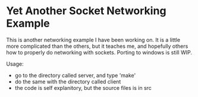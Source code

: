 # Yet Another Socket Networking Example
This is another networking example I have been working on. It is a little more complicated than the others, but it teaches me, and hopefully others how to properly do networking with sockets. Porting to windows is still WIP.

Usage:
+ go to the directory called server, and type 'make'
+ do the same with the directory called client
+ the code is self explanitory, but the source files is in src
